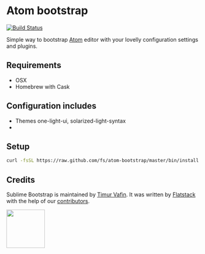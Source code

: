 # Atom bootstrap

[![Build Status](https://travis-ci.org/fs/atom-bootstrap.svg?branch=master)](https://travis-ci.org/fs/atom-bootstrap)

Simple way to bootstrap [Atom](https://github.com/atom/atom) editor with your lovelly configuration settings and
plugins.

## Requirements

* OSX
* Homebrew with Cask

## Configuration includes

* Themes one-light-ui, solarized-light-syntax
*

## Setup

```bash
curl -fsSL https://raw.github.com/fs/atom-bootstrap/master/bin/install | sh
```
## Credits

Sublime Bootstrap is maintained by [Timur Vafin](http://github.com/timurvafin).
It was written by [Flatstack](http://www.flatstack.com) with the help of our
[contributors](http://github.com/fs/atom-bootstrap/contributors).

[<img src="http://www.flatstack.com/logo.svg" width="100"/>](http://www.flatstack.com)
